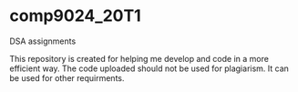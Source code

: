 # comp9024_20T1
DSA assignments


This repository is created for helping me develop and code in a more efficient way. 
The code uploaded should not be used for plagiarism. It can be used for other requirments.
